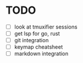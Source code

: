 # TODO

- [ ] look at tmuxifier sessions
- [ ] get lsp for go, rust
- [ ] git integration
- [ ] keymap cheatsheet
- [ ] markdown integration